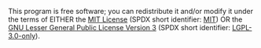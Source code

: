 This program is free software; you can redistribute it and/or modify it under the terms of EITHER the [MIT License](LICENSE.MIT.md) (SPDX short identifier: [MIT](https://spdx.org/licenses/MIT.html)) OR the [GNU Lesser General Public License Version 3](LICENSE.LGPL-3.0-only.md) (SPDX short identifier: [LGPL-3.0-only](https://spdx.org/licenses/GPL-3.0-only.html)).